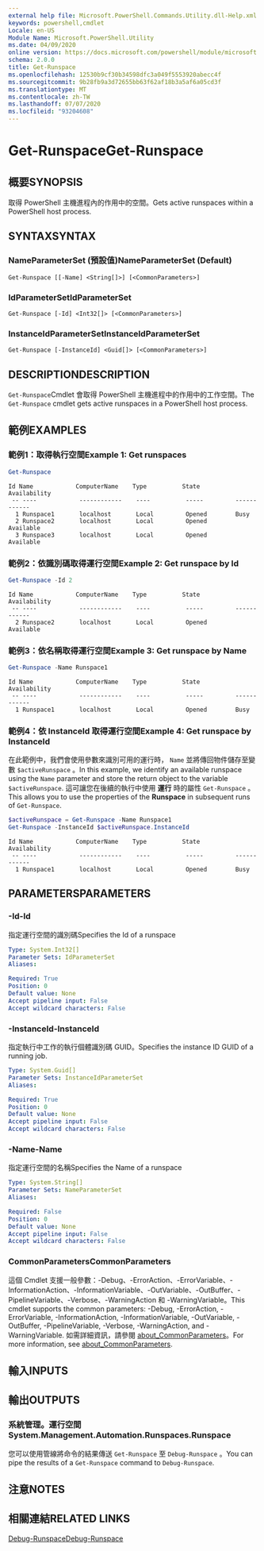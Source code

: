 ```yaml
---
external help file: Microsoft.PowerShell.Commands.Utility.dll-Help.xml
keywords: powershell,cmdlet
Locale: en-US
Module Name: Microsoft.PowerShell.Utility
ms.date: 04/09/2020
online version: https://docs.microsoft.com/powershell/module/microsoft.powershell.utility/get-runspace?view=powershell-6&WT.mc_id=ps-gethelp
schema: 2.0.0
title: Get-Runspace
ms.openlocfilehash: 12530b9cf30b34598dfc3a049f5553920abecc4f
ms.sourcegitcommit: 9b28fb9a3d72655bb63f62af18b3a5af6a05cd3f
ms.translationtype: MT
ms.contentlocale: zh-TW
ms.lasthandoff: 07/07/2020
ms.locfileid: "93204608"
---
```

# <span data-ttu-id="1bd5b-103">Get-Runspace</span><span class="sxs-lookup"><span data-stu-id="1bd5b-103">Get-Runspace</span></span>

## <span data-ttu-id="1bd5b-104">概要</span><span class="sxs-lookup"><span data-stu-id="1bd5b-104">SYNOPSIS</span></span>
<span data-ttu-id="1bd5b-105">取得 PowerShell 主機進程內的作用中的空間。</span><span class="sxs-lookup"><span data-stu-id="1bd5b-105">Gets active runspaces within a PowerShell host process.</span></span>

## <span data-ttu-id="1bd5b-106">SYNTAX</span><span class="sxs-lookup"><span data-stu-id="1bd5b-106">SYNTAX</span></span>

### <span data-ttu-id="1bd5b-107">NameParameterSet (預設值)</span><span class="sxs-lookup"><span data-stu-id="1bd5b-107">NameParameterSet (Default)</span></span>

```
Get-Runspace [[-Name] <String[]>] [<CommonParameters>]
```

### <span data-ttu-id="1bd5b-108">IdParameterSet</span><span class="sxs-lookup"><span data-stu-id="1bd5b-108">IdParameterSet</span></span>

```
Get-Runspace [-Id] <Int32[]> [<CommonParameters>]
```

### <span data-ttu-id="1bd5b-109">InstanceIdParameterSet</span><span class="sxs-lookup"><span data-stu-id="1bd5b-109">InstanceIdParameterSet</span></span>

```
Get-Runspace [-InstanceId] <Guid[]> [<CommonParameters>]
```

## <span data-ttu-id="1bd5b-110">DESCRIPTION</span><span class="sxs-lookup"><span data-stu-id="1bd5b-110">DESCRIPTION</span></span>

<span data-ttu-id="1bd5b-111">`Get-Runspace`Cmdlet 會取得 PowerShell 主機進程中的作用中的工作空間。</span><span class="sxs-lookup"><span data-stu-id="1bd5b-111">The `Get-Runspace` cmdlet gets active runspaces in a PowerShell host process.</span></span>

## <span data-ttu-id="1bd5b-112">範例</span><span class="sxs-lookup"><span data-stu-id="1bd5b-112">EXAMPLES</span></span>

### <span data-ttu-id="1bd5b-113">範例1：取得執行空間</span><span class="sxs-lookup"><span data-stu-id="1bd5b-113">Example 1: Get runspaces</span></span>

```powershell
Get-Runspace
```

```Output
Id Name            ComputerName    Type          State         Availability
 -- ----            ------------    ----          -----         ------------
  1 Runspace1       localhost       Local         Opened        Busy
  2 Runspace2       localhost       Local         Opened        Available
  3 Runspace3       localhost       Local         Opened        Available
```

### <span data-ttu-id="1bd5b-114">範例2：依識別碼取得運行空間</span><span class="sxs-lookup"><span data-stu-id="1bd5b-114">Example 2: Get runspace by Id</span></span>

```powershell
Get-Runspace -Id 2
```

```Output
Id Name            ComputerName    Type          State         Availability
 -- ----            ------------    ----          -----         ------------
  2 Runspace2       localhost       Local         Opened        Available
```

### <span data-ttu-id="1bd5b-115">範例3：依名稱取得運行空間</span><span class="sxs-lookup"><span data-stu-id="1bd5b-115">Example 3: Get runspace by Name</span></span>

```powershell
Get-Runspace -Name Runspace1
```

```Output
Id Name            ComputerName    Type          State         Availability
 -- ----            ------------    ----          -----         ------------
  1 Runspace1       localhost       Local         Opened        Busy
```

### <span data-ttu-id="1bd5b-116">範例4：依 InstanceId 取得運行空間</span><span class="sxs-lookup"><span data-stu-id="1bd5b-116">Example 4: Get runspace by InstanceId</span></span>

<span data-ttu-id="1bd5b-117">在此範例中，我們會使用參數來識別可用的運行時， `Name` 並將傳回物件儲存至變數 `$activeRunspace` 。</span><span class="sxs-lookup"><span data-stu-id="1bd5b-117">In this example, we identify an available runspace using the `Name` parameter and store the return object to the variable `$activeRunspace`.</span></span> <span data-ttu-id="1bd5b-118">這可讓您在後續的執行中使用 **運行** 時的屬性 `Get-Runspace` 。</span><span class="sxs-lookup"><span data-stu-id="1bd5b-118">This allows you to use the properties of the **Runspace** in subsequent runs of `Get-Runspace`.</span></span>

```powershell
$activeRunspace = Get-Runspace -Name Runspace1
Get-Runspace -InstanceId $activeRunspace.InstanceId
```

```Output
Id Name            ComputerName    Type          State         Availability
 -- ----            ------------    ----          -----         ------------
  1 Runspace1       localhost       Local         Opened        Busy
```

## <span data-ttu-id="1bd5b-119">PARAMETERS</span><span class="sxs-lookup"><span data-stu-id="1bd5b-119">PARAMETERS</span></span>

### <span data-ttu-id="1bd5b-120">-Id</span><span class="sxs-lookup"><span data-stu-id="1bd5b-120">-Id</span></span>

<span data-ttu-id="1bd5b-121">指定運行空間的識別碼</span><span class="sxs-lookup"><span data-stu-id="1bd5b-121">Specifies the Id of a runspace</span></span>

```yaml
Type: System.Int32[]
Parameter Sets: IdParameterSet
Aliases:

Required: True
Position: 0
Default value: None
Accept pipeline input: False
Accept wildcard characters: False
```

### <span data-ttu-id="1bd5b-122">-InstanceId</span><span class="sxs-lookup"><span data-stu-id="1bd5b-122">-InstanceId</span></span>

<span data-ttu-id="1bd5b-123">指定執行中工作的執行個體識別碼 GUID。</span><span class="sxs-lookup"><span data-stu-id="1bd5b-123">Specifies the instance ID GUID of a running job.</span></span>

```yaml
Type: System.Guid[]
Parameter Sets: InstanceIdParameterSet
Aliases:

Required: True
Position: 0
Default value: None
Accept pipeline input: False
Accept wildcard characters: False
```

### <span data-ttu-id="1bd5b-124">-Name</span><span class="sxs-lookup"><span data-stu-id="1bd5b-124">-Name</span></span>

<span data-ttu-id="1bd5b-125">指定運行空間的名稱</span><span class="sxs-lookup"><span data-stu-id="1bd5b-125">Specifies the Name of a runspace</span></span>

```yaml
Type: System.String[]
Parameter Sets: NameParameterSet
Aliases:

Required: False
Position: 0
Default value: None
Accept pipeline input: False
Accept wildcard characters: False
```

### <span data-ttu-id="1bd5b-126">CommonParameters</span><span class="sxs-lookup"><span data-stu-id="1bd5b-126">CommonParameters</span></span>

<span data-ttu-id="1bd5b-127">這個 Cmdlet 支援一般參數：-Debug、-ErrorAction、-ErrorVariable、-InformationAction、-InformationVariable、-OutVariable、-OutBuffer、-PipelineVariable、-Verbose、-WarningAction 和 -WarningVariable。</span><span class="sxs-lookup"><span data-stu-id="1bd5b-127">This cmdlet supports the common parameters: -Debug, -ErrorAction, -ErrorVariable, -InformationAction, -InformationVariable, -OutVariable, -OutBuffer, -PipelineVariable, -Verbose, -WarningAction, and -WarningVariable.</span></span> <span data-ttu-id="1bd5b-128">如需詳細資訊，請參閱 [about_CommonParameters](https://go.microsoft.com/fwlink/?LinkID=113216)。</span><span class="sxs-lookup"><span data-stu-id="1bd5b-128">For more information, see [about_CommonParameters](https://go.microsoft.com/fwlink/?LinkID=113216).</span></span>

## <span data-ttu-id="1bd5b-129">輸入</span><span class="sxs-lookup"><span data-stu-id="1bd5b-129">INPUTS</span></span>

## <span data-ttu-id="1bd5b-130">輸出</span><span class="sxs-lookup"><span data-stu-id="1bd5b-130">OUTPUTS</span></span>

### <span data-ttu-id="1bd5b-131">系統管理。運行空間</span><span class="sxs-lookup"><span data-stu-id="1bd5b-131">System.Management.Automation.Runspaces.Runspace</span></span>

<span data-ttu-id="1bd5b-132">您可以使用管線將命令的結果傳送 `Get-Runspace` 至 `Debug-Runspace` 。</span><span class="sxs-lookup"><span data-stu-id="1bd5b-132">You can pipe the results of a `Get-Runspace` command to `Debug-Runspace`.</span></span>

## <span data-ttu-id="1bd5b-133">注意</span><span class="sxs-lookup"><span data-stu-id="1bd5b-133">NOTES</span></span>

## <span data-ttu-id="1bd5b-134">相關連結</span><span class="sxs-lookup"><span data-stu-id="1bd5b-134">RELATED LINKS</span></span>

[<span data-ttu-id="1bd5b-135">Debug-Runspace</span><span class="sxs-lookup"><span data-stu-id="1bd5b-135">Debug-Runspace</span></span>](Debug-Runspace.md)
